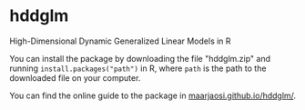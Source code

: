 # hddglm
High-Dimensional Dynamic Generalized Linear Models in R


You can install the package by downloading the file "hddglm.zip" and running
`install.packages("path")`
in R, where `path` is the path to the downloaded file on your computer.

You can find the online guide to the package in [maarjaosi.github.io/hddglm/](https://maarjaosi.github.io/hddglm/).
